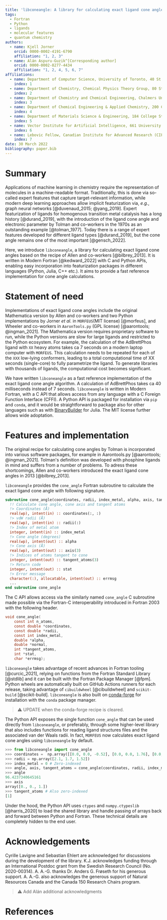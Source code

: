 ```yaml
---
title: 'libconeangle: A library for calculating exact ligand cone angles'
tags:
  - Fortran
  - Python
  - ligands
  - molecular features
  - quantum chemistry
authors:
  - name: Kjell Jorner 
    orcid: 0000-0002-4191-6790
    affiliation: "1, 2, 3"
  - name: Alán Aspuru-Guzik^[Corresponding author]
    orcid: 0000-0002-8277-4434
    affiliation: "1, 2, 4, 5, 6, 7"
affiliations:
  - name: Department of Computer Science, University of Toronto, 40 St. George St, Toronto, Ontario M5S 2E4, Canada
    index: 1
  - name: Department of Chemistry, Chemical Physics Theory Group, 80 St. George St., University of Toronto, Ontario M5S 3H6, Canada
    index: 2
  - name: Department of Chemistry and Chemical Engineering, Chalmers University of Technology, Kemigården 4, SE-41258, Gothenburg, Sweden
    index: 3
  - name: Department of Chemical Engineering & Applied Chemistry, 200 College St., University of Toronto, Ontario M5S 3E5, Canada
    index: 4
  - name: Department of Materials Science & Engineering, 184 College St., University of Toronto, Ontario M5S 3E4, Canada
    index: 5
  - name: Vector Institute for Artificial Intelligence, 661 University Ave. Suite 710, Toronto, Ontario M5G 1M1, Canada
    index: 6
  - name: Lebovic Fellow, Canadian Institute for Advanced Research (CIFAR), 661 University Ave., Toronto, Ontario M5G 1M1, Canada
    index: 7
date: 30 March 2022
bibliography: paper.bib
---
```

# Summary

Applications of machine learning in chemistry require the representation of
molecules in a machine-readable format. Traditionally, this is done via
so-called expert features that capture target-relevant information, while modern
deep learning approaches allow implicit featurization via, *e.g.*, graph neural
networks [@duvenaud_2015; @yang_2019]. Expert featurization of ligands for
homogenous transition metal catalysis has a long history [@durand_2019], with
the introduction of the ligand cone angle and electronic parameter by Tolman and
co-workers in the 1970s as an outstanding example [@tolman_1977]. Today there is
a range of expert features developed for different ligand types [@durand_2019],
but the cone angle remains one of the most important [@gensch_2022].

Here, we introduce `libconeangle`, a library for calculating exact ligand cone
angles based on the recipe of Allen and co-workers [@bilbrey_2013]. It is
written in Modern Fortran [@kedward_2022] with C and Python APIs, enabling easy
incorporation into featurization packages in different languages (Python, Julia,
C++ etc.). It aims to provide a fast reference implementation for cone angle
calculations.

# Statement of need

Implementations of exact ligand cone angles include the original Mathematica
version by Allen and co-workers and two Python implementations by Jorner *et al.* 
in `MORFEUS`(MIT license) [@morfeus], and Wheeler and co-workers in
`AaronTools.py` (GPL license) [@aarontools; @ingman_2021]. The Mathematica
version requires proprietary software to run, while the Python versions are slow
for large ligands and restricted to the Python ecosystem. For example, the
calculation of the AdBrettPhos ligand with `XX` heavy atoms takes ca 7 seconds
on a modern laptop computer with `MORFEUS`. This calculation needs to be repeated
for each of the `XXX` low-lying conformers, leading to a total computational
time of XX seconds (single-core) to fully parametrize the ligand. To generate
libraries with thousands of ligands, the computational cost becomes significant.

We have written `libconeangle` as a fast reference implementation of the exact
ligand cone angle algorithm. A calculation of AdBrettPhos takes ca 40
milliseconds instead of 7 seconds. `libconeangle` is written in Modern Fortran,
with a C API that allows access from any language with a C Foreign Function
Interface (CFFI). A Python API is packaged for installation via `pip` and
`conda`, and it would be straightforward to package also for other languages
such as with [BinaryBuilder](https://binarybuilder.org) for Julia. The MIT
license further allows wide adoptation.

# Features and implementation

The original recipe for calculating cone angles by Tolman is incorporated into
various software packages, for example in Aarontools.py [@aarontools; @ingman_2021].
Tolman's definition was developed with phosphine ligands in mind and suffers
from a number of problems. To adress these shortcomings, Allen and co-workers
introduced the exact ligand cone angles in 2013 [@bilbrey_2013].

`libconeangle` provides the `cone_angle` Fortran subroutine to calculate the
exact ligand cone angle with following signature.

```fortran
subroutine cone_angle(coordinates, radii, index_metal, alpha, axis, tangent_atoms, stat, errmsg)
  !! Calculate cone angle, cone axis and tangent atoms
  !> Coordinates (Å)
  real(wp), intent(in) :: coordinates(:, :)
  !> vdW radii (Å)
  real(wp), intent(in) :: radii(:)
  !> Index of metal atom
  integer, intent(in) :: index_metal
  !> Cone angle (degrees)
  real(wp), intent(out) :: alpha
  !> Cone axis (Å)
  real(wp), intent(out) :: axis(3)
  !> Indices of atoms tangent to cone
  integer, intent(out) :: tangent_atoms(3)
  !> Return code
  integer, intent(out) :: stat
  !> Error message
  character(:), allocatable, intent(out) :: errmsg
  ...
end subroutine cone_angle
```

The C API allows access via the similarly named `cone_angle` C subroutine made
possible via the Fortran-C interoperability introduced in Fortran 2003 with the
following header.

```c
void cone_angle(
	const int n_atoms,
	const double *coordinates,
	const double *radii,
	const int index_metal,
	double *alpha,
	double *normal,
	int *tangent_atoms,
	int *stat,
	char *errmsg);
```

 `libconeangle` takes advantage of recent advances in Fortran tooling
[@curcic_2021], relying on functions from the Fortran Standard Library [@stdlib]
and it can be built with the Fortran Package Manager [@fpm]. Python wheels are
automatically built on GitHub Actions runners for each release, taking advantage
of `cibuildwheel` [@cibuildwheel] and `scikit-build` [@scikit-build].
`libconeangle` is also built on [conda-forge](https://conda-forge.org) for
installation with the `conda` package manager.

> ⚠️ UPDATE when the conda-forge recipe is cleared.

The Python API exposes the single function `cone_angle` that can be used
directly from `libconeangle`, or preferably, through some higher-level library
that also includes functions for reading ligand structures files and the
associated van der Waals radii. In fact, `MORFEUS` now calculates exact ligand
cone angles using `libconeangle` by default.

```python
>>> from libconeangle import cone_angle
>>> coordinates =  np.array([[0.0, 0.0, -0.52], [0.0, 0.0, 1.76], [0.0, 0.0, 2.86]])
>>> radii = np.array([2.1, 1.7, 1.52])
>>> index_metal = 0 # Zero-indexed
>>> angle, axis, tangent_atoms = cone_angle(coordinates, radii, index_metal)
>>> angle
96.4237340645161
>>> axis
array([0., 0., 1.])
>>> tangent_atoms # Also zero-indexed
[1]
```

Under the hood, the Python API uses
`ctypes` and `numpy.ctypeslib` [@harris_2020] to load the shared library and
handle passing of arrays back and forward between Python and Fortran. These
technical details are completely hidden to the end user. 

# Acknowledgements

Cyrille Lavigne and Sebastian Ehlert are acknowledged for discussions during the
development of the library. K.J. acknowledges funding through an International
Postdoc grant from the Swedish Research Council (No. 2020-00314). A. A.-G.
thanks Dr. Anders G. Frøseth for his generous support. A. A.-G. also
acknowledges the generous support of Natural Resources Canada and the Canada 150
Research Chairs program.

> ⚠️ Add Alán additional acknowledgments

# References
